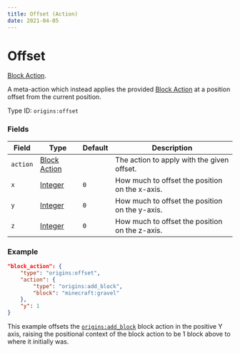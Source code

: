 ```yaml
---
title: Offset (Action)
date: 2021-04-05
---
```

# Offset

[Block Action](../block_actions.md).

A meta-action which instead applies the provided [Block Action](../block_actions.md) at a position offset from the current position.

Type ID: `origins:offset`

### Fields

Field  | Type | Default | Description
-------|------|---------|-------------
`action` | [Block Action](../block_actions.md) | | The action to apply with the given offset.
`x` | [Integer](../data_types/integer.md) | `0` | How much to offset the position on the x-axis.
`y` | [Integer](../data_types/integer.md) | `0` | How much to offset the position on the y-axis.
`z` | [Integer](../data_types/integer.md) | `0` | How much to offset the position on the z-axis.

### Example
```json
"block_action": {
    "type": "origins:offset",
    "action": {
        "type": "origins:add_block",
        "block": "minecraft:gravel"
    },
    "y": 1
}
```
This example offsets the [`origins:add_block`](../block_actions/add_block.md) block action in the positive Y axis, raising the positional context of the block action to be 1 block above to where it initially was.